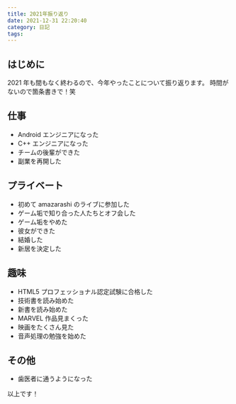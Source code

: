 ```yaml
---
title: 2021年振り返り
date: 2021-12-31 22:20:40
category: 日記
tags:
---
```


## はじめに

2021 年も間もなく終わるので、今年やったことについて振り返ります。
時間がないので箇条書きで！笑

<!-- more -->

## 仕事

- Android エンジニアになった
- C++ エンジニアになった
- チームの後輩ができた
- 副業を再開した

## プライベート

- 初めて amazarashi のライブに参加した
- ゲーム垢で知り合った人たちとオフ会した
- ゲーム垢をやめた
- 彼女ができた
- 結婚した
- 新居を決定した

## 趣味

- HTML5 プロフェッショナル認定試験に合格した
- 技術書を読み始めた
- 新書を読み始めた
- MARVEL 作品見まくった
- 映画をたくさん見た
- 音声処理の勉強を始めた

## その他

- 歯医者に通うようになった

以上です！
